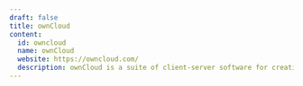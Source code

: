 ```yaml
---
draft: false
title: ownCloud
content:
  id: owncloud
  name: ownCloud
  website: https://owncloud.com/
  description: ownCloud is a suite of client-server software for creating and using file hosting services.
---
```

